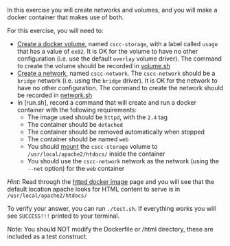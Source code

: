 In this exercise you will create networks and volumes, and you will make a docker container that makes use of both.

For this exercise, you will need to: 
* [Create a docker volume](https://docs.docker.com/engine/reference/commandline/volume_create/), named `cscc-storage`, with a label called `usage` that has a value of `ex02`.  It is OK for the volume to have no other configuration (i.e. use the default `overlay` volume driver). The command to create the volume should be recorded in [volume.sh](volume.sh)
* [Create a network](https://docs.docker.com/engine/reference/commandline/network_create/),  named `cscc-network`.  The `cscc-network` should be a `bridge` network (i.e. using the `bridge` driver).  It is OK for the network to have no other configuration.  The command to create the network should be recorded in [network.sh](network.sh) 
* In [run.sh], record a command that will create and run a docker container with the following requirements:
  * The image used should be `httpd`, with the `2.4` tag
  * The container should be `detached`
  * The container should be removed automatically when stopped
  * The container should be named `web`
  * You should [mount](https://docs.docker.com/storage/volumes/) the `cscc-storage` volume to `/usr/local/apache2/htdocs/` inside the container
  * You should use the `cscc-network` network as the network (using the `--net` option) for the `web` container

_Hint_: Read through the [httpd docker image](https://hub.docker.com/_/httpd) page and you will see that the default location apache looks for HTML content to serve is in `/usr/local/apache2/htdocs/`

To verify your answer, you can run `./test.sh`.  If everything works you will see `SUCCESS!!!`
printed to your terminal.

Note:  You should NOT modify the Dockerfile or /html directory, these are included as a test construct.
